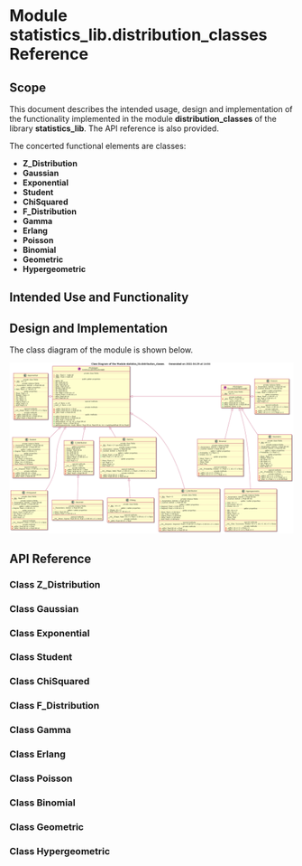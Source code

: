# Module statistics_lib.distribution_classes Reference

## Scope

This document describes the intended usage, design and implementation of the functionality implemented in the module **distribution_classes** of the library **statistics_lib**. The API reference is also provided.

The concerted functional elements are classes:

* **Z_Distribution**
* **Gaussian**
* **Exponential**
* **Student**
* **ChiSquared**
* **F_Distribution**
* **Gamma**
* **Erlang**
* **Poisson**
* **Binomial**
* **Geometric**
* **Hypergeometric**

## Intended Use and Functionality

## Design and Implementation

The class diagram of the module is shown below.

![Class diagram](../UML/distribution_classes/distribution_classes_classes.png)

## API Reference

### Class Z_Distribution

### Class Gaussian

### Class Exponential

### Class Student

### Class ChiSquared

### Class F_Distribution

### Class Gamma

### Class Erlang

### Class Poisson

### Class Binomial

### Class Geometric

### Class Hypergeometric

